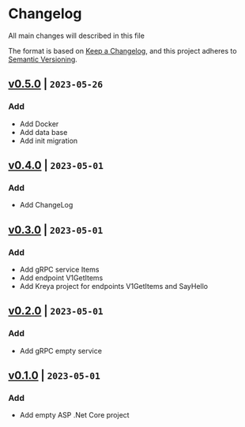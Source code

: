 # Changelog

All main changes will described in this file

The format is based on [Keep a Changelog](https://keepachangelog.com/en/1.1.0/),
and this project adheres to [Semantic Versioning](https://semver.org/spec/v2.0.0.html).



## [v0.5.0](https://github.com/Stanislav121/ToyWebService/commit/354e3e62bdc6acb6658575950f199ec6ac0c16fd) | `2023-05-26`
### Add
- Add Docker
- Add data base
- Add init migration

## [v0.4.0](https://github.com/Stanislav121/ToyWebService/commit/419d6faee961f232ab39c06f2928bc69234ea6cc) | `2023-05-01`
### Add
- Add ChangeLog

## [v0.3.0](https://github.com/Stanislav121/ToyWebService/commit/6536036ec6613e419d79d50c35c6c5c2dbeca73b) | `2023-05-01`
### Add
- Add gRPC service Items
- Add endpoint V1GetItems
- Add Kreya project for endpoints V1GetItems and SayHello

## [v0.2.0](https://github.com/Stanislav121/ToyWebService/commit/c2c2c43f34c6c74c35b26a508321d2eb4aee5d94) | `2023-05-01`
### Add
- Add gRPC empty service

## [v0.1.0](https://github.com/Stanislav121/ToyWebService/commit/4fcaaa98797518f0a1f5f0251c3574b7a80fee4e) | `2023-05-01`
### Add
- Add empty ASP .Net Core project